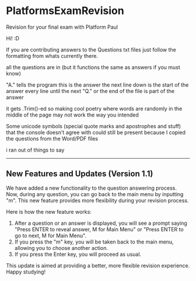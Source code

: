 # PlatformsExamRevision
Revision for your final exam with Platform Paul

Hi!  :D

If you are contributing answers to the Questions txt files just follow the formatting from whats currently there.

all the questions are in (but it functions the same as answers if you must know)

"A." tells the program this is the answer
the next line down is the start of the answer
every line until the next "Q." or the end of the file is part of the answer

it gets .Trim()-ed so making cool poetry where words are randomly in the middle
of the page may not work the way you intended


Some unicode symbols (special quote marks and apostrophes and stuff) that the console doesn't agree with could still be present
because I copied the questions from the Word/PDF files


i ran out of things to say

---

## New Features and Updates (Version 1.1)

We have added a new functionality to the question answering process. Now, during any question, you can go back to the main menu by inputting "m". This new feature provides more flexibility during your revision process. 

Here is how the new feature works:

1. After a question or an answer is displayed, you will see a prompt saying "Press ENTER to reveal answer, M for Main Menu" or "Press ENTER to go to next, M for Main Menu".
2. If you press the "m" key, you will be taken back to the main menu, allowing you to choose another action.
3. If you press the Enter key, you will proceed as usual.

This update is aimed at providing a better, more flexible revision experience. Happy studying!
